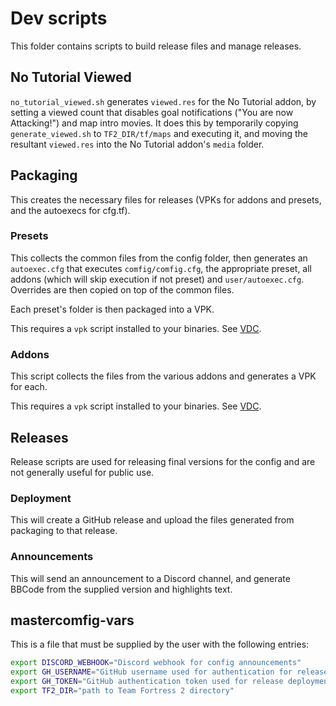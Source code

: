 # Dev scripts
This folder contains scripts to build release files and manage releases.

## No Tutorial Viewed

`no_tutorial_viewed.sh` generates `viewed.res` for the No Tutorial addon, by
setting a viewed count that disables goal notifications ("You are now
Attacking!") and map intro movies. It does this by temporarily copying
`generate_viewed.sh` to `TF2_DIR/tf/maps` and executing it, and moving the
resultant `viewed.res` into the No Tutorial addon's `media` folder.

## Packaging
This creates the necessary files for releases (VPKs for addons and presets,
and the autoexecs for cfg.tf).

### Presets
This collects the common files from the config folder, then generates an
`autoexec.cfg` that executes `comfig/comfig.cfg`, the appropriate preset, all addons
(which will skip execution if not preset) and `user/autoexec.cfg`. Overrides are then
copied on top of the common files.

Each preset's folder is then packaged into a VPK.

This requires a `vpk` script installed to your binaries.
See [VDC](https://developer.valvesoftware.com/wiki/VPK#Linux_users).

### Addons

This script collects the files from the various addons and generates a
VPK for each.

This requires a `vpk` script installed to your binaries.
See [VDC](https://developer.valvesoftware.com/wiki/VPK#Linux_users).

## Releases

Release scripts are used for releasing final versions for the config and are
not generally useful for public use.

### Deployment

This will create a GitHub release and upload the files generated from packaging
to that release.

### Announcements

This will send an announcement to a Discord channel, and generate BBCode from
the supplied version and highlights text.

## mastercomfig-vars
This is a file that must be supplied by the user with the following entries:

```bash
export DISCORD_WEBHOOK="Discord webhook for config announcements"
export GH_USERNAME="GitHub username used for authentication for release deployment"
export GH_TOKEN="GitHub authentication token used for release deployment"
export TF2_DIR="path to Team Fortress 2 directory"
```
